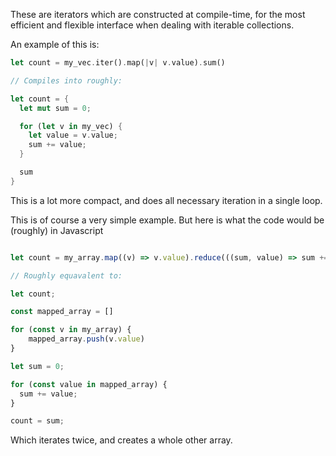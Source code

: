 These are iterators which are constructed at compile-time, for the most efficient and flexible interface when dealing with iterable collections.

An example of this is:

```rust
let count = my_vec.iter().map(|v| v.value).sum()

// Compiles into roughly:

let count = {
  let mut sum = 0;

  for (let v in my_vec) {
    let value = v.value;
    sum += value;
  }

  sum
}
```

This is a lot more compact, and does all necessary iteration in a single loop.

This is of course a very simple example.
But here is what the code would be (roughly) in Javascript

```javascript

let count = my_array.map((v) => v.value).reduce(((sum, value) => sum += value), 0)

// Roughly equavalent to:

let count;

const mapped_array = []

for (const v in my_array) {
	mapped_array.push(v.value)
}

let sum = 0;

for (const value in mapped_array) {
  sum += value;
}

count = sum;
```

Which iterates twice, and creates a whole other array.